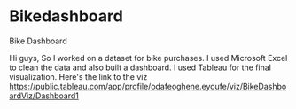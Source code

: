 # Bikedashboard
Bike Dashboard

Hi guys,
So I worked on a dataset for bike purchases. 
I used Microsoft Excel to clean the data and also built a dashboard. 
I used Tableau for the final visualization.
Here's the link to the viz
https://public.tableau.com/app/profile/odafeoghene.eyoufe/viz/BikeDashboardViz/Dashboard1
